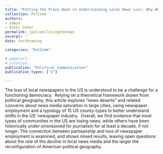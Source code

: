 ```yaml
---
title: "Putting the Place Back in Understanding Local News Loss: Why Where the News is Lost (and how we measure it) Matters"
collection: PolComm
authors: 
- admin
- Nikki Usher
permalink: /polcom/losingthenews
excerpt: ''
date: Forthcoming

categories: "PolComm"

# paperurl: 
# citation:
publication: "Political Communication"
publication_types: ["3"]

---
```


The loss of local newspapers in the US is understood to be a challenge for a functioning democracy.  Relying on a theoretical framework drawn from political geography, this article explores “news deserts” and related concerns about news media saturation in large cities, using newspaper employment and a typology of 15 US county-types to better understand shifts in the US’ newspaper industry.  Overall, we find evidence that most types of communities in the US are losing news, while others have been historically under-provisioned for journalism for at least a decade, if not longer. The connection between partisanship and loss of newspaper employment is examined, and shows mixed results, leaving open questions about the role of the decline in local news media and the larger the reconfiguration of American political geography.  
